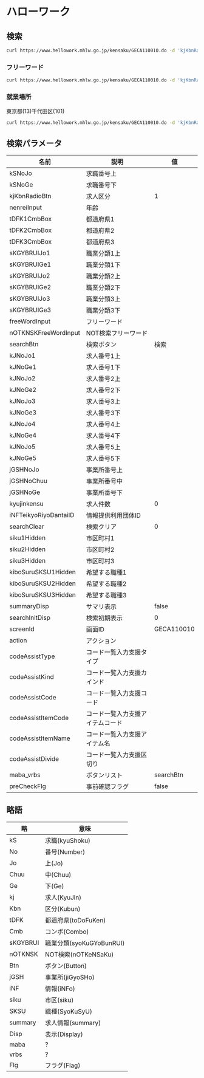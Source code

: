 # ハローワーク

## 検索

```bash
curl https://www.hellowork.mhlw.go.jp/kensaku/GECA110010.do -d 'kjKbnRadioBtn=1&searchBtn=&screenId=GECA110010&maba_vrbs=searchBtn' | grep kyujinkensu
```

### フリーワード

```bash
curl https://www.hellowork.mhlw.go.jp/kensaku/GECA110010.do -d 'kjKbnRadioBtn=1&freeWordInput=公共職業安定所&searchBtn=&screenId=GECA110010&maba_vrbs=searchBtn' | grep kyujinkensu
```

### 就業場所
東京都(13)千代田区(101)
```bash
curl https://www.hellowork.mhlw.go.jp/kensaku/GECA110010.do -d 'kjKbnRadioBtn=1&siku1Hidden=13101&searchBtn=&screenId=GECA110010&maba_vrbs=searchBtn' | grep kyujinkensu
```

## 検索パラメータ

| 名前 | 説明 | 値 |
| --- | --- | --- |
| kSNoJo | 求職番号上 |  |
| kSNoGe | 求職番号下 |  |
| kjKbnRadioBtn | 求人区分 | 1 |
| nenreiInput | 年齢 |  |
| tDFK1CmbBox | 都道府県1 |  |
| tDFK2CmbBox | 都道府県2 |  |
| tDFK3CmbBox | 都道府県3 |  |
| sKGYBRUIJo1 | 職業分類1上 |  |
| sKGYBRUIGe1 | 職業分類1下 |  |
| sKGYBRUIJo2 | 職業分類2上 |  |
| sKGYBRUIGe2 | 職業分類2下 |  |
| sKGYBRUIJo3 | 職業分類3上 |  |
| sKGYBRUIGe3 | 職業分類3下 |  |
| freeWordInput | フリーワード |  |
| nOTKNSKFreeWordInput | NOT検索フリーワード |  |
| searchBtn | 検索ボタン | 検索 |
| kJNoJo1 | 求人番号1上 |  |
| kJNoGe1 | 求人番号1下 |  |
| kJNoJo2 | 求人番号2上 |  |
| kJNoGe2 | 求人番号2下 |  |
| kJNoJo3 | 求人番号3上 |  |
| kJNoGe3 | 求人番号3下 |  |
| kJNoJo4 | 求人番号4上 |  |
| kJNoGe4 | 求人番号4下 |  |
| kJNoJo5 | 求人番号5上 |  |
| kJNoGe5 | 求人番号5下 |  |
| jGSHNoJo | 事業所番号上 |  |
| jGSHNoChuu | 事業所番号中 |  |
| jGSHNoGe | 事業所番号下 |  |
| kyujinkensu | 求人件数 | 0 |
| iNFTeikyoRiyoDantaiID | 情報提供利用団体ID |  |
| searchClear | 検索クリア | 0 |
| siku1Hidden | 市区町村1 |  |
| siku2Hidden | 市区町村2 |  |
| siku3Hidden | 市区町村3 |  |
| kiboSuruSKSU1Hidden | 希望する職種1 |  |
| kiboSuruSKSU2Hidden | 希望する職種2 |  |
| kiboSuruSKSU3Hidden | 希望する職種3 |  |
| summaryDisp | サマリ表示 | false |
| searchInitDisp | 検索初期表示 | 0 |
| screenId | 画面ID | GECA110010 |
| action | アクション |  |
| codeAssistType | コード一覧入力支援タイプ |  |
| codeAssistKind | コード一覧入力支援カインド |  |
| codeAssistCode | コード一覧入力支援コード |  |
| codeAssistItemCode | コード一覧入力支援アイテムコード |  |
| codeAssistItemName | コード一覧入力支援アイテム名 |  |
| codeAssistDivide | コード一覧入力支援区切り |  |
| maba_vrbs | ボタンリスト | searchBtn |
| preCheckFlg | 事前確認フラグ | false |

## 略語

| 略 | 意味 |
| --- | --- |
| kS | 求職(kyuShoku) |
| No | 番号(Number) |
| Jo | 上(Jo) |
| Chuu | 中(Chuu) |
| Ge | 下(Ge) |
| kj | 求人(KyuJin) |
| Kbn | 区分(Kubun) |
| tDFK | 都道府県(toDoFuKen) |
| Cmb | コンボ(Combo) |
| sKGYBRUI | 職業分類(syoKuGYoBunRUI) |
| nOTKNSK | NOT検索(nOTKeNSaKu) |
| Btn | ボタン(Button) |
| jGSH | 事業所(jiGyoSHo) |
| iNF | 情報(iNFo) |
| siku | 市区(siku) |
| SKSU | 職種(SyoKuSyU) |
| summary | 求人情報(summary) |
| Disp | 表示(Display) |
| maba | ? |
| vrbs | ? |
| Flg | フラグ(Flag) |
